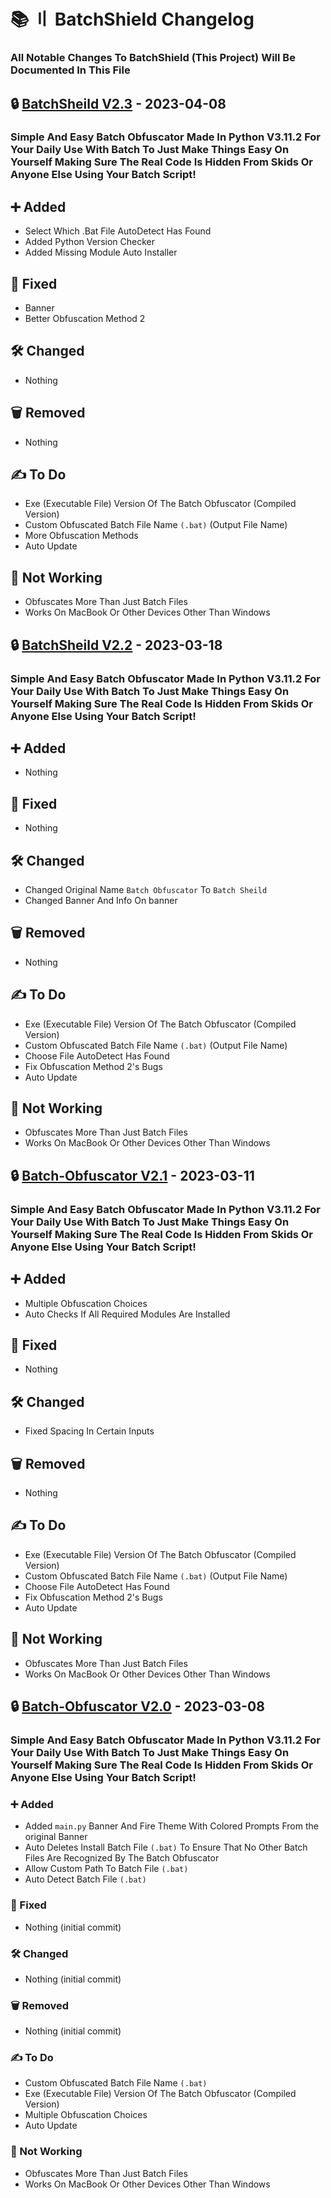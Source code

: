 # 📚 〢 BatchShield Changelog

### All Notable Changes To BatchShield (This Project) Will Be Documented In This File

## 🔒 [BatchSheild V2.3](https://github.com/DevBubba/Batch-Obfuscator/releases/tag/V2.3) - 2023-04-08

### Simple And Easy Batch Obfuscator Made In Python V3.11.2 For Your Daily Use With Batch To Just Make Things Easy On Yourself Making Sure The Real Code Is Hidden From Skids Or Anyone Else Using Your Batch Script!

## ➕ Added

- Select Which .Bat File AutoDetect Has Found
- Added Python Version Checker
- Added Missing Module Auto Installer


## 🔨 Fixed

- Banner
- Better Obfuscation Method 2


## 🛠️ Changed

- Nothing


## 🗑️ Removed

- Nothing


## ✍️ To Do

- Exe (Executable File) Version Of The Batch Obfuscator (Compiled Version)
- Custom Obfuscated Batch File Name `(.bat)` (Output File Name)
- More Obfuscation Methods
- Auto Update

## 🚫 Not Working

- Obfuscates More Than Just Batch Files
- Works On MacBook Or Other Devices Other Than Windows

## 🔒 [BatchSheild V2.2](https://github.com/DevBubba/Batch-Obfuscator/releases/tag/V2.2) - 2023-03-18

### Simple And Easy Batch Obfuscator Made In Python V3.11.2 For Your Daily Use With Batch To Just Make Things Easy On Yourself Making Sure The Real Code Is Hidden From Skids Or Anyone Else Using Your Batch Script!

## ➕ Added

- Nothing


## 🔨 Fixed

- Nothing


## 🛠️ Changed

- Changed Original Name `Batch Obfuscator` To `Batch Sheild`
- Changed Banner And Info On banner


## 🗑️ Removed

- Nothing


## ✍️ To Do

- Exe (Executable File) Version Of The Batch Obfuscator (Compiled Version)
- Custom Obfuscated Batch File Name `(.bat)` (Output File Name)
- Choose File AutoDetect Has Found
- Fix Obfuscation Method 2's Bugs
- Auto Update

## 🚫 Not Working

- Obfuscates More Than Just Batch Files
- Works On MacBook Or Other Devices Other Than Windows

## 🔒 [Batch-Obfuscator V2.1](https://github.com/DevBubba/Batch-Obfuscator/releases/tag/V2.1) - 2023-03-11

### Simple And Easy Batch Obfuscator Made In Python V3.11.2 For Your Daily Use With Batch To Just Make Things Easy On Yourself Making Sure The Real Code Is Hidden From Skids Or Anyone Else Using Your Batch Script!

## ➕ Added

- Multiple Obfuscation Choices
- Auto Checks If All Required Modules Are Installed


## 🔨 Fixed

- Nothing


## 🛠️ Changed

- Fixed Spacing In Certain Inputs


## 🗑️ Removed

- Nothing


## ✍️ To Do

- Exe (Executable File) Version Of The Batch Obfuscator (Compiled Version)
- Custom Obfuscated Batch File Name `(.bat)` (Output File Name)
- Choose File AutoDetect Has Found
- Fix Obfuscation Method 2's Bugs
- Auto Update

## 🚫 Not Working

- Obfuscates More Than Just Batch Files
- Works On MacBook Or Other Devices Other Than Windows


## 🔒 [Batch-Obfuscator V2.0](https://github.com/DevBubba/Batch-Obfuscator/releases/tag/V2.0) - 2023-03-08

### Simple And Easy Batch Obfuscator Made In Python V3.11.2 For Your Daily Use With Batch To Just Make Things Easy On Yourself Making Sure The Real Code Is Hidden From Skids Or Anyone Else Using Your Batch Script!

### ➕ Added

- Added `main.py` Banner And Fire Theme With Colored Prompts From the original Banner
- Auto Deletes Install Batch File `(.bat)` To Ensure That No Other Batch Files Are Recognized By The Batch Obfuscator
- Allow Custom Path To Batch File `(.bat)`
- Auto Detect Batch File `(.bat)`


### 🔨 Fixed

- Nothing (initial commit)


### 🛠️ Changed

- Nothing (initial commit)


### 🗑️ Removed

- Nothing (initial commit)


### ✍️ To Do

- Custom Obfuscated Batch File Name `(.bat)`
- Exe (Executable File) Version Of The Batch Obfuscator (Compiled Version)
- Multiple Obfuscation Choices
- Auto Update

### 🚫 Not Working

- Obfuscates More Than Just Batch Files
- Works On MacBook Or Other Devices Other Than Windows
